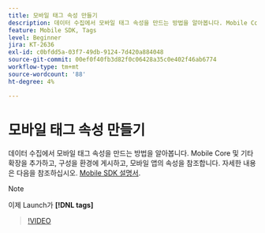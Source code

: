 ```yaml
---
title: 모바일 태그 속성 만들기
description: 데이터 수집에서 모바일 태그 속성을 만드는 방법을 알아봅니다. Mobile Core 및 기타 확장을 추가하고, 구성을 환경에 게시하고, 모바일 앱의 속성을 참조합니다.
feature: Mobile SDK, Tags
level: Beginner
jira: KT-2636
exl-id: c0bfdd5a-03f7-49db-9124-7d420a884048
source-git-commit: 00ef0f40fb3d82f0c06428a35c0e402f46ab6774
workflow-type: tm+mt
source-wordcount: '88'
ht-degree: 4%

---
```


# 모바일 태그 속성 만들기

데이터 수집에서 모바일 태그 속성을 만드는 방법을 알아봅니다. Mobile Core 및 기타 확장을 추가하고, 구성을 환경에 게시하고, 모바일 앱의 속성을 참조합니다. 자세한 내용은 다음을 참조하십시오. [Mobile SDK 설명서](https://developer.adobe.com/client-sdks/documentation/).

>[!NOTE]
>
> 이제 Launch가 **[!DNL tags]**

>[!VIDEO](https://video.tv.adobe.com/v/26264/?learn=on)
